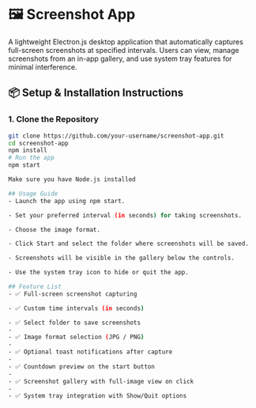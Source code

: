 # 🖼️ Screenshot App

A lightweight Electron.js desktop application that automatically captures full-screen screenshots at specified intervals. Users can view, manage screenshots from an in-app gallery, and use system tray features for minimal interference.


## 📦 Setup & Installation Instructions

### 1. Clone the Repository
```bash
git clone https://github.com/your-username/screenshot-app.git
cd screenshot-app
npm install
# Run the app
npm start

Make sure you have Node.js installed

## Usage Guide
- Launch the app using npm start.

- Set your preferred interval (in seconds) for taking screenshots.

- Choose the image format.

- Click Start and select the folder where screenshots will be saved.

- Screenshots will be visible in the gallery below the controls.

- Use the system tray icon to hide or quit the app.

## Feature List
- ✅ Full-screen screenshot capturing

- ✅ Custom time intervals (in seconds)

- ✅ Select folder to save screenshots
- 
- ✅ Image format selection (JPG / PNG)
- 
- ✅ Optional toast notifications after capture
- 
- ✅ Countdown preview on the start button
- 
- ✅ Screenshot gallery with full-image view on click
- 
- ✅ System tray integration with Show/Quit options
